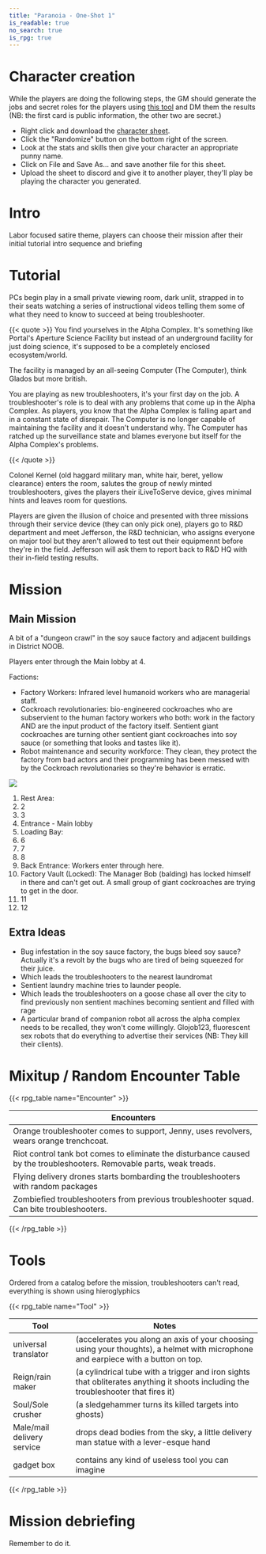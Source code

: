 ```yaml
---
title: "Paranoia - One-Shot 1"
is_readable: true
no_search: true
is_rpg: true
---
```


# Character creation

While the players are doing the following steps, the GM should generate the jobs and secret roles for the players using [this tool](/bin/paranoia/) and DM them the results (NB: the first card is public information, the other two are secret.)

- Right click and download the [character sheet](/decks/paranoia.html).
- Click the "Randomize" button on the bottom right of the screen.
- Look at the stats and skills then give your character an appropriate punny name.
- Click on File and Save As... and save another file for this sheet.
- Upload the sheet to discord and give it to another player, they'll play be playing the character you generated.

# Intro

Labor focused satire theme, players can choose their mission after their initial tutorial intro sequence and briefing

# Tutorial
PCs begin play in a small private viewing room, dark unlit, strapped in to their seats watching a series of instructional videos telling them some of what they need to know to succeed at being troubleshooter.

{{< quote >}}
You find yourselves in the Alpha Complex. It's something like Portal's Aperture Science Facility but instead of an underground facility for just doing science, it's supposed to be a completely enclosed ecosystem/world.

The facility is managed by an all-seeing Computer (The Computer), think Glados but more british.

You are playing as new troubleshooters, it's your first day on the job. A troubleshooter's role is to deal with any problems that come up in the Alpha Complex. As players, you know that the Alpha Complex is falling apart and in a constant state of disrepair. The Computer is no longer capable of maintaining the facility and it doesn't understand why. The Computer has ratched up the surveillance state and blames everyone but itself for the Alpha Complex's problems.

{{< /quote >}}

Colonel Kernel (old haggard military man, white hair, beret, yellow clearance) enters the room, salutes the group of newly minted troubleshooters, gives the players their iLiveToServe device, gives minimal hints and leaves room for questions.

Players are given the illusion of choice and presented with three missions through their service device (they can only pick one), players go to R&D department and meet Jefferson, the R&D technician, who assigns everyone on major tool but they aren't allowed to test out their equipmennt before they're in the field. Jefferson will ask them to report back to R&D HQ with their in-field testing results.

# Mission

## Main Mission

A bit of a "dungeon crawl" in the soy sauce factory and adjacent buildings in District NOOB.

Players enter through the Main lobby at 4.

Factions:

- Factory Workers: Infrared level humanoid workers who are managerial staff.
- Cockroach revolutionaries: bio-engineered cockroaches who are subservient to the human factory workers who both: work in the factory AND are the input product of the factory itself. Sentient giant cockroaches are turning other sentient giant cockroaches into soy sauce (or something that looks and tastes like it).
- Robot maintenance and security workforce: They clean, they protect the factory from bad actors and their programming has been messed with by the Cockroach revolutionaries so they're behavior is erratic.

![](/img/rpg/paranoia/bug_factory.png)


1. Rest Area: 
2. 2
3. 3
4. Entrance - Main lobby 
5. Loading Bay:
6. 6
7. 7
8. 8
9. Back Entrance: Workers enter through here.
10. Factory Vault (Locked): The Manager Bob (balding) has locked himself in there and can't get out. A small group of giant cockroaches are trying to get in the door. 
11. 11
12. 12



## Extra Ideas
- Bug infestation in the soy sauce factory, the bugs bleed soy sauce? Actually it's a revolt by the bugs who are tired of being squeezed for their juice.
- Which leads the troubleshooters to the nearest laundromat
- Sentient laundry machine tries to launder people. 
- Which leads the troubleshooters on a goose chase all over the city to find previously non sentient machines becoming sentient and filled with rage
- A particular brand of companion robot all across the alpha complex needs to be recalled,  they won't come willingly. Glojob123, fluorescent sex robots that do everything to advertise their services (NB: They kill their clients).

# Mixitup / Random Encounter Table 

{{< rpg_table name="Encounter" >}}

| Encounters |
| - |
| Orange troubleshooter comes to support, Jenny, uses revolvers, wears orange trenchcoat. |
| Riot control tank bot comes to eliminate the disturbance caused by the troubleshooters. Removable parts, weak treads.  |
| Flying delivery drones starts bombarding the troubleshooters with random packages |
| Zombiefied troubleshooters from previous troubleshooter squad. Can bite troubleshooters. |

{{< /rpg_table >}}

# Tools

Ordered from a catalog before the mission,  troubleshooters can't read,  everything is shown using hieroglyphics

{{< rpg_table name="Tool" >}}

| Tool | Notes |
| - | - |
| universal translator | (accelerates you along an axis of your choosing using your thoughts), a helmet with microphone and earpiece with a button on top. |
| Reign/rain maker | (a cylindrical tube with a trigger and iron sights that obliterates anything it shoots including the troubleshooter that fires it) |
| Soul/Sole crusher | (a sledgehammer turns its killed targets into ghosts) |
| Male/mail delivery service | drops dead bodies from the sky, a little delivery man statue with a lever-esque hand  |
| gadget box | contains any kind of useless tool you can imagine |
{{< /rpg_table >}}

# Mission debriefing

Remember to do it.